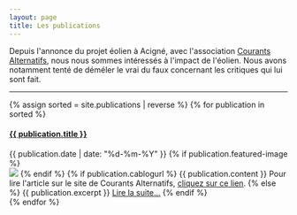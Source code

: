 ```yaml
---
layout: page
title: Les publications
---
```

Depuis l'annonce du projet éolien à Acigné, avec l'association [Courants Alternatifs](https://www.courantsalternatifs.com), nous nous sommes intéressés à l'impact de l'éolien. Nous avons notamment tenté de déméler le vrai du faux concernant les critiques qui lui sont fait.
<hr>
{% assign sorted = site.publications | reverse  %}
{% for publication in sorted %}
  <article>
    <div>
      <h4>
        <a href="{{ publication.url | relative_url }}">
        {{ publication.title }}
        </a>
      </h4>
      <time datetime="{{ publication.date | date: "%Y-%m-%d" }}">{{ publication.date | date: "%d-%m-%Y" }}</time>
      {% if publication.featured-image %}
      <br><img src="{{ publication.featured-image | relative_url }}" class="featured-image"/>
      {% endif %}
      {% if publication.cablogurl %}
        {{ publication.content }}
        Pour lire l'article sur le site de Courants Alternatifs, <a href="{{ publication.cablogurl }}">cliquez sur ce lien</a>.
      {% else %}
        {{ publication.excerpt }}
        <a href="{{ publication.url | relative_url }}">Lire la suite...</a>
      {% endif %}
    </div>
  </article>
{% endfor %}
